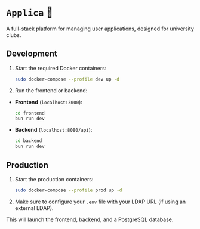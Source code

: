 # `Applica` 👥

A full-stack platform for managing user applications, designed for university clubs.

## Development

1. Start the required Docker containers:

   ```bash
   sudo docker-compose --profile dev up -d
   ```

2. Run the frontend or backend:

- **Frontend** (`localhost:3000`):

  ```bash
  cd frontend
  bun run dev
  ```

- **Backend** (`localhost:8080/api`):

  ```bash
  cd backend
  bun run dev
  ```

## Production

1. Start the production containers:

   ```bash
   sudo docker-compose --profile prod up -d
   ```

2. Make sure to configure your `.env` file with your LDAP URL (if using an external LDAP).

This will launch the frontend, backend, and a PostgreSQL database.
